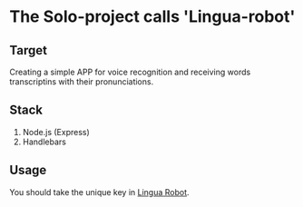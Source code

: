 The Solo-project calls 'Lingua-robot'
===========
 
Target
-----------
Сreating a simple APP for voice recognition and receiving words transcriptins with their pronunciations.

Stack
-----------
1. Node.js (Express)
3. Handlebars 

Usage
-----------
You should take the unique key in [Lingua Robot](https://www.linguarobot.io/).
